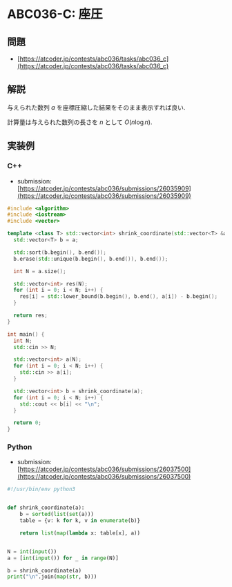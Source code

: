 # ABC036-C: 座圧
## 問題

* [https://atcoder.jp/contests/abc036/tasks/abc036_c](https://atcoder.jp/contests/abc036/tasks/abc036_c)

## 解説

与えられた数列 $a$ を座標圧縮した結果をそのまま表示すれば良い.

計算量は与えられた数列の長さを $n$ として $O(n\log{n})$.

## 実装例

### C++

* submission: [https://atcoder.jp/contests/abc036/submissions/26035909](https://atcoder.jp/contests/abc036/submissions/26035909)

```cpp
#include <algorithm>
#include <iostream>
#include <vector>

template <class T> std::vector<int> shrink_coordinate(std::vector<T> &a) {
  std::vector<T> b = a;

  std::sort(b.begin(), b.end());
  b.erase(std::unique(b.begin(), b.end()), b.end());

  int N = a.size();

  std::vector<int> res(N);
  for (int i = 0; i < N; i++) {
    res[i] = std::lower_bound(b.begin(), b.end(), a[i]) - b.begin();
  }

  return res;
}

int main() {
  int N;
  std::cin >> N;

  std::vector<int> a(N);
  for (int i = 0; i < N; i++) {
    std::cin >> a[i];
  }

  std::vector<int> b = shrink_coordinate(a);
  for (int i = 0; i < N; i++) {
    std::cout << b[i] << "\n";
  }

  return 0;
}
```

### Python

* submission: [https://atcoder.jp/contests/abc036/submissions/26037500](https://atcoder.jp/contests/abc036/submissions/26037500)

```python
#!/usr/bin/env python3


def shrink_coordinate(a):
    b = sorted(list(set(a)))
    table = {v: k for k, v in enumerate(b)}

    return list(map(lambda x: table[x], a))


N = int(input())
a = [int(input()) for _ in range(N)]

b = shrink_coordinate(a)
print("\n".join(map(str, b)))
```

